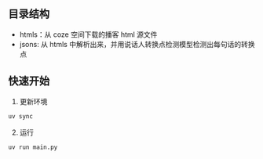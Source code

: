 

## 目录结构

- htmls：从 coze 空间下载的播客 html 源文件
- jsons: 从 htmls 中解析出来，并用说话人转换点检测模型检测出每句话的转换点

## 快速开始

1. 更新环境

```bash
uv sync
```

2. 运行

```bash
uv run main.py
```